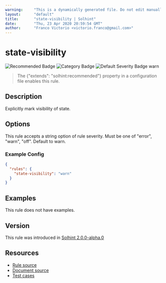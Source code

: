 ```yaml
---
warning:     "This is a dynamically generated file. Do not edit manually."
layout:      "default"
title:       "state-visibility | Solhint"
date:        "Thu, 23 Apr 2020 20:59:54 GMT"
author:      "Franco Victorio <victorio.franco@gmail.com>"
---
```


# state-visibility
![Recommended Badge](https://img.shields.io/badge/-Recommended-brightgreen)
![Category Badge](https://img.shields.io/badge/-Security%20Rules-informational)
![Default Severity Badge warn](https://img.shields.io/badge/Default%20Severity-warn-yellow)
> The {"extends": "solhint:recommended"} property in a configuration file enables this rule.


## Description
Explicitly mark visibility of state.

## Options
This rule accepts a string option of rule severity. Must be one of "error", "warn", "off". Default to warn.

### Example Config
```json
{
  "rules": {
    "state-visibility": "warn"
  }
}
```


## Examples
This rule does not have examples.

## Version
This rule was introduced in [Solhint 2.0.0-alpha.0](https://github.com/protofire/solhint/tree/v2.0.0-alpha.0)

## Resources
- [Rule source](https://github.com/protofire/solhint/tree/master/lib/rules/security/state-visibility.js)
- [Document source](https://github.com/protofire/solhint/tree/master/docs/rules/security/state-visibility.md)
- [Test cases](https://github.com/protofire/solhint/tree/master/test/rules/security/state-visibility.js)
